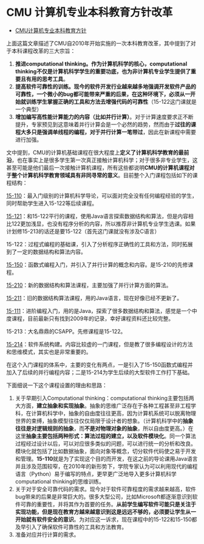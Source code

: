 # CMU 计算机专业本科教育方针改革

* [CMU计算机专业本科教育方针](http://reports-archive.adm.cs.cmu.edu/anon/2010/CMU-CS-10-140.pdf)

上面这篇文章描述了CMU自2010年开始实施的一次本科教育改革，其中提到了对于本科课程改革的三大宗旨：

1. **推进computational thinking。**作为计算机科学的核心，computational thinking不仅是计算机科学学生的重要功底，也为**非计算机专业学生提供了重要且有用的思考工具**。
2. **提高软件可靠性的训练。**现今的软件开发行业越来越多地强调开发软件产品的可靠性，一个微小的bug都可能带来严重的后果，在这种环境下，必须**从一开始就训练学生掌握正确的工具和方法去增强代码的可靠性**（15-122这门课就是一个典型）
3. **增加编写高性能计算能力的内容（比如并行计算）**。对于计算速度要求正不断提升，专家预见到这意味着并行计算会是一个必然的趋势，然而由于**过往的课程大多只是强调单线程的编程，对于并行计算一笔带过**，因此在新课程中需要进行加强。

文中提到，CMU的计算机基础课程在很大程度上**定义了计算机科学教育的最前沿**，也在事实上是很多学生第一次真正接触计算机科学；对于很多非专业学生，这甚至可能是他们最后一次接触计算机课程，所有这些都说明**CMU的计算机课程对于整个计算机科学教育领域具有非同寻常的意义**。目前整个入门课程包括如下的课程结构：

[15-110](http://www.cs.cmu.edu/~110/schedule.html)：最入门级别的计算机科学导论，可以面对完全没有任何编程经验的学生，同时帮助学生进入15-122等后续课程。

[15-121](https://www.cs.cmu.edu/~mrmiller/15-121/)：和15-122平行的课程，使用Java语言探索数据结构和算法，但是内容相比122更加浅显，也没有程序分析的内容，所以推荐非计算机专业学生选课。如果计划修15-213的话还是要15-122（首先这门课就没有涉及C语言）

15-122：过程式编程的基础课，引入了分析程序正确性的工具和方法，同时拓展到了一定的数据结构和算法内容。

[15-150](http://www.cs.cmu.edu/~15150/lect.html)：函数式编程入门，并引入了并行计算的概念和内容。是15-210的先修课程。

[15-210](http://www.parallel-algorithms-book.com/)：新的数据结构和算法课程，主要加强了并行计算方面的算法。

[15-211](https://www.andrew.cmu.edu/course/15-211/)：旧的数据结构算法课程，用的Java语言，现在好像已经不更新了。

[15-111](https://www.andrew.cmu.edu/course/15-111-kesden/index/lecture_index.html)：进阶编程入门，用的是Java，探索了很多数据结构和算法，感觉是一个中度课程，目前最新只有找到2009年的记录，幸好课程资料还比较完整。

15-213：大名鼎鼎的CSAPP。先修课程是15-122。

[15-214](https://www.cs.cmu.edu/~ckaestne/15214/s2017/index.html#schedule)：软件系统构建。内容比较虚的一门课程，但是教了很多编程设计的方法和思维模式，其实也是非常重要的。

在这个入门课程的体系中，主要的变化有两点，一是引入了15-150函数式编程并加入了后续的并行编程内容；二是15-214为学生后续的大型软件工作打下基础。

下面细说一下这个课程设置的理由和思路：

1. 关于早期引入Computational thinking：computational thinking主要包括两大方面，**建立抽象和实现抽象**。抽象的思维广泛存在于各种工程甚至非工程学科，在计算机科学中，抽象的自由度往往更高，因为计算机系统可以脱离物理世界的束缚，抽象模型往往仅仅局限于设计者的想象。（计算机科学中的**抽象往往是对逻辑规则的抽象**，而**不是对物理对象的抽象**，所以自由度更高。）在这里**抽象主要包括两种形式：算法过程的建立，以及软件模块化**。同一个算法过程经过设计以后，可以对应很多类似的问题，可以进行统一的分析和改良。模块化就包括了比如数据抽象，面向对象等概念，切分软件代码使之易于开发和管理。**15-110**就是为了实现这个目的而开发，在这之前的导论课用Java语言并且涉及范围较窄，在2010年的新形势下，学院专家认为可以利用现代的编程语言（Python）易于编写的特点，更早更广泛地导入更多计算机科学computational thinking的思维训练。
2. 关于对于安全可靠代码的需求。现今对于软件可靠程度的需求越来越高，软件bug带来的后果是非常巨大的。很多大型公司，比如Microsoft都逐渐意识到软件可靠的重要性，并将其作为首要的任务。**从前学生编写软件可能只是关注于实现功能，但是现在教育方越来越意识到这是远远不够的，必须要让学生从一开始就有软件安全的意识**。为对应这一诉求，现在课程中的15-122和15-150都及早引入了确保软件可靠性的工具和方法教育。
3. 准备对应并行计算的需求。





